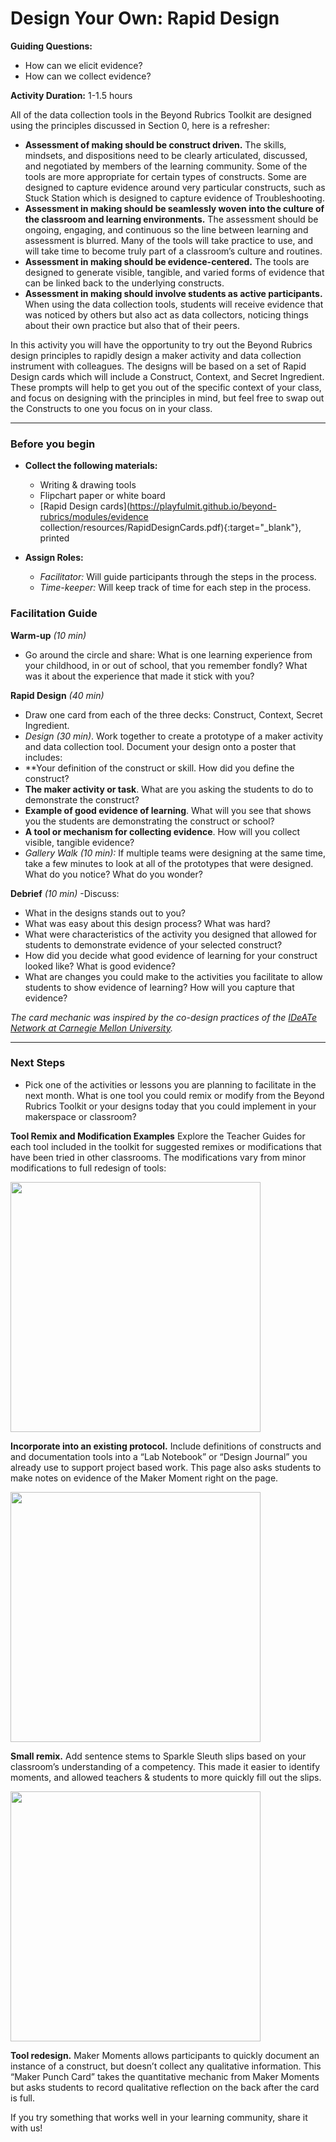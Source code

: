 # Design Your Own: Rapid Design
**Guiding Questions:**
 - How can we elicit evidence?
 - How can we collect evidence?

**Activity Duration:** 1-1.5 hours

All of the data collection tools in the Beyond Rubrics Toolkit are designed using the principles discussed in Section 0, here is a refresher:
- **Assessment of making should be construct driven.** The skills, mindsets, and dispositions need to be clearly articulated, discussed, and negotiated by members of the learning community. Some of the tools are more appropriate for certain types of constructs. Some are designed to capture evidence around very particular constructs, such as Stuck Station which is designed to capture evidence of Troubleshooting.
- **Assessment in making should be seamlessly woven into the culture of the classroom and learning environments.** The assessment should be ongoing, engaging, and continuous so the line between learning and assessment is blurred. Many of the tools will take practice to use, and will take time to become truly part of a classroom’s culture and routines.
- **Assessment in making should be evidence-centered.** The tools are designed to generate visible, tangible, and varied forms of evidence that can be linked back to the underlying constructs.
- **Assessment in making should involve students as active participants.** When using the data collection tools, students will receive evidence that was noticed by others but also act as data collectors, noticing things about their own practice but also that of their peers.

In this activity you will have the opportunity to try out the Beyond Rubrics design principles to rapidly design a maker activity and data collection instrument with colleagues. The designs will be based on a set of Rapid Design cards which will include a Construct, Context, and Secret Ingredient. These prompts will help to get you out of the specific context of your class, and focus on designing with the principles in mind, but feel free to swap out the Constructs to one you focus on in your class.

***

### Before you begin
- **Collect the following materials:**
  - Writing & drawing tools
  - Flipchart paper or white board
  - [Rapid Design cards](https://playfulmit.github.io/beyond-rubrics/modules/evidence collection/resources/RapidDesignCards.pdf){:target="_blank"}, printed

- **Assign Roles:**
  - *Facilitator:* Will guide participants through the steps in the process.
  - *Time-keeper:* Will keep track of time for each step in the process.

### Facilitation Guide
**Warm-up** *(10 min)*
- Go around the circle and share: What is one learning experience from your childhood, in or out of school, that you remember fondly? What was it about the experience that made it stick with you?

**Rapid Design** *(40 min)*
- Draw one card from each of the three decks: Construct, Context, Secret Ingredient.
- *Design (30 min)*. Work together to create a prototype of a maker activity and data collection tool. Document your design onto a poster that includes:
 - **Your definition of the construct or skill. How did you define the construct?
 - **The maker activity or task**. What are you asking the students to do to demonstrate the construct?
 - **Example of good evidence of learning**. What will you see that shows you the students are demonstrating the construct or school?
 - **A tool or mechanism for collecting evidence**. How will you collect visible, tangible evidence?
- *Gallery Walk (10 min):* If multiple teams were designing at the same time, take a few minutes to look at all of the prototypes that were designed. What do you notice? What do you wonder?

**Debrief** *(10 min)*
-Discuss:
  - What in the designs stands out to you?
  - What was easy about this design process? What was hard?
  - What were characteristics of the activity you designed that allowed for students to demonstrate evidence of your selected construct?
  - How did you decide what good evidence of learning for your construct looked like? What is good evidence?
  - What are changes you could make to the activities you facilitate to allow students to show evidence of learning? How will you capture that evidence?

*The card mechanic was inspired by the co-design practices of the [IDeATe Network at Carnegie Mellon University](https://ideate.cmu.edu/).*

***

### Next Steps
- Pick one of the activities or lessons you are planning to facilitate in the next month. What is one tool you could remix or modify from the Beyond Rubrics Toolkit or your designs today that you could implement in your makerspace or classroom?

**Tool Remix and Modification Examples**
Explore the Teacher Guides for each tool included in the toolkit for suggested remixes or modifications that have been tried in other classrooms. The modifications vary from minor modifications to full redesign of tools:


<img align="center" width="400" src="https://playfulmit.github.io/beyond-rubrics/img/remix-1.png">

**Incorporate into an existing protocol.** Include definitions of constructs and and documentation tools into a “Lab Notebook” or “Design Journal” you already use to support project based work. This page also asks students to make notes on evidence of the Maker Moment right on the page.


<img align="center" width="400" src="https://playfulmit.github.io/beyond-rubrics/img/remix-2.png">

**Small remix.** Add sentence stems to Sparkle Sleuth slips based on your classroom’s understanding of a competency. This made it easier to identify moments, and allowed teachers & students to more quickly fill out the slips.


<img align="center" width="400" src="https://playfulmit.github.io/beyond-rubrics/img/remix-3.png">

**Tool redesign.** Maker Moments allows participants to quickly document an instance of a construct, but doesn’t collect any qualitative information. This “Maker Punch Card” takes the quantitative mechanic from Maker Moments but asks students to record qualitative reflection on the back after the card is full.

If you try something that works well in your learning community, share it with us!
